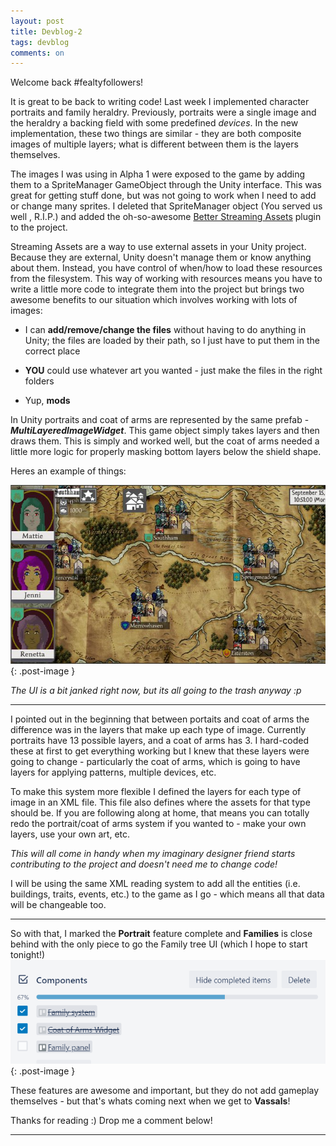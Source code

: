 ```yaml
---
layout: post
title: Devblog-2
tags: devblog
comments: on
---
```


Welcome back #fealtyfollowers!

It is great to be back to writing code! Last week I implemented character portraits and family heraldry. Previously, portraits were a single image and the heraldry a backing field with some predefined *devices*. In the new implementation, these two things are similar - they are both composite images of multiple layers; what is different between them is the layers themselves.

The images I was using in Alpha 1 were exposed to the game by adding them to a SpriteManager GameObject through the Unity interface. This was great for getting stuff done, but was not going to work when I need to add or change many sprites. I deleted that SpriteManager object (You served us well , R.I.P.) and added the oh-so-awesome <a href="https://assetstore.unity.com/packages/tools/input-management/better-streaming-assets-103788">Better Streaming<!--more--> Assets</a> plugin to the project.

Streaming Assets are a way to use external assets in your Unity project. Because they are external, Unity doesn't manage them or know anything about them. Instead, you have control of when/how to load these resources from the filesystem. This way of working with resources means you have to write a little more code to integrate them into the project but brings two awesome benefits to our situation which involves working with lots of images:

* I can **add/remove/change the files** without having to do anything in Unity; the files are loaded by their path, so I just have to put them in the correct place

* **YOU** could use whatever art you wanted - just make the files in the right folders

* Yup, **mods**

In Unity portraits and coat of arms are represented by the same prefab - ***MultiLayeredImageWidget***. This game object simply takes layers and then draws them. This is simply and worked well, but the coat of arms needed a little more logic for properly masking bottom layers below the shield shape.

Heres an example of things:

![screenshot1](/public/images/posts/23SEP19/wip.jpg){: .post-image }  

*The UI is a bit janked right now, but its all going to the trash anyway :p*

---

I pointed out in the beginning that between portaits and coat of arms the difference was in the layers that make up each type of image. Currently portraits have 13 possible layers, and a coat of arms has 3. I hard-coded these at first to get everything working but I knew that these layers were going to change - particularly the coat of arms, which is going to have layers for applying patterns, multiple devices, etc.

To make this system more flexible I defined the layers for each type of image in an XML file. This file also defines where the assets for that type should be. If you are following along at home, that means you can totally redo the portrait/coat of arms system if you wanted to - make your own layers, use your own art, etc.

*This will all come in handy when my imaginary designer friend starts contributing to the project and doesn't need me to change code!*

I will be using the same XML reading system to add all the entities (i.e. buildings, traits, events, etc.) to the game as I go - which means all that data will be changeable too.

---

So with that, I marked the **Portrait** feature complete and **Families** is close behind with the only piece to go the Family tree UI (which I hope to start tonight!)
![screenshot1](/public/images/posts/23SEP19/roadmap.png){: .post-image }  

These features are awesome and important, but they do not add gameplay themselves - but that's whats coming next when we get to **Vassals**!

Thanks for reading :) Drop me a comment below!

---